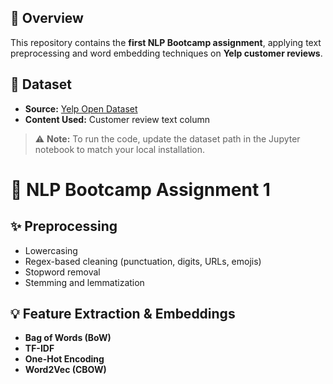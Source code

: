 ## 🔹 Overview
This repository contains the **first NLP Bootcamp assignment**, applying text preprocessing and word embedding techniques on **Yelp customer reviews**.

## 📂 Dataset
- **Source:** [Yelp Open Dataset](https://business.yelp.com/data/resources/open-dataset/)  
- **Content Used:** Customer review text column  

> ⚠️ **Note:** To run the code, update the dataset path in the Jupyter notebook to match your local installation.
# 📝 NLP Bootcamp Assignment 1

## ✨ Preprocessing
- Lowercasing  
- Regex-based cleaning (punctuation, digits, URLs, emojis)  
- Stopword removal  
- Stemming and lemmatization  

## 💡 Feature Extraction & Embeddings
- **Bag of Words (BoW)**  
- **TF-IDF**  
- **One-Hot Encoding**  
- **Word2Vec (CBOW)**
